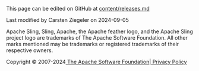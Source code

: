 This page can be edited on GitHub at [content/releases.md](https://github.com/apache/sling-site/edit/master/src/main/jbake/content/releases.md)

Last modified by Carsten Ziegeler on 2024-09-05

Apache Sling, Sling, Apache, the Apache feather logo, and the Apache Sling project logo are trademarks of The Apache Software Foundation. All other marks mentioned may be trademarks or registered trademarks of their respective owners.

Copyright © 2007-2024[ The Apache Software Foundation](https://www.apache.org/)|[ Privacy Policy](https://privacy.apache.org/policies/privacy-policy-public.html)

